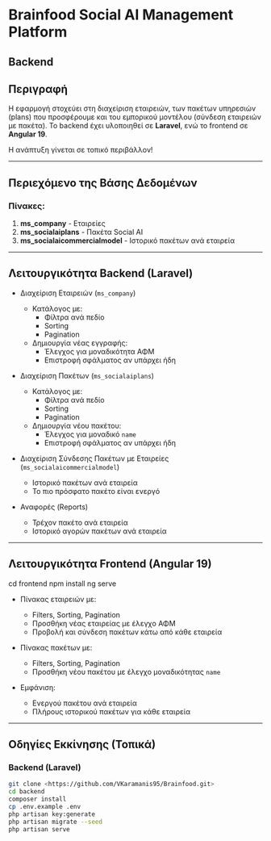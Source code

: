 # Brainfood Social AI Management Platform

## Backend


## Περιγραφή

Η εφαρμογή στοχεύει στη διαχείριση εταιρειών, των πακέτων υπηρεσιών (plans) που προσφέρουμε και του εμπορικού μοντέλου (σύνδεση εταιρειών με πακέτα). Το backend έχει υλοποιηθεί σε **Laravel**, ενώ το frontend σε **Angular 19**.

Η ανάπτυξη γίνεται σε τοπικό περιβάλλον!

---

## Περιεχόμενο της Βάσης Δεδομένων

### Πίνακες:

1. **ms_company** - Εταιρείες  
2. **ms_socialaiplans** - Πακέτα Social AI  
3. **ms_socialaicommercialmodel** - Ιστορικό πακέτων ανά εταιρεία

---

## Λειτουργικότητα Backend (Laravel)

- Διαχείριση Εταιρειών (`ms_company`)
  - Κατάλογος με:
    - Φίλτρα ανά πεδίο
    - Sorting
    - Pagination
  - Δημιουργία νέας εγγραφής:
    - Έλεγχος για μοναδικότητα ΑΦΜ
    - Επιστροφή σφάλματος αν υπάρχει ήδη

- Διαχείριση Πακέτων (`ms_socialaiplans`)
  - Κατάλογος με:
    - Φίλτρα ανά πεδίο
    - Sorting
    - Pagination
  - Δημιουργία νέου πακέτου:
    - Έλεγχος για μοναδικό `name`
    - Επιστροφή σφάλματος αν υπάρχει ήδη

- Διαχείριση Σύνδεσης Πακέτων με Εταιρείες (`ms_socialaicommercialmodel`)
  - Ιστορικό πακέτων ανά εταιρεία
  - Το πιο πρόσφατο πακέτο είναι ενεργό

- Αναφορές (Reports)
  - Τρέχον πακέτο ανά εταιρεία
  - Ιστορικό αγορών πακέτων ανά εταιρεία

---

## Λειτουργικότητα Frontend (Angular 19)

cd frontend
npm install
ng serve


- Πίνακας εταιρειών με:
  - Filters, Sorting, Pagination
  - Προσθήκη νέας εταιρείας με έλεγχο ΑΦΜ
  - Προβολή και σύνδεση πακέτων κάτω από κάθε εταιρεία

- Πίνακας πακέτων με:
  - Filters, Sorting, Pagination
  - Προσθήκη νέου πακέτου με έλεγχο μοναδικότητας `name`

- Εμφάνιση:
  - Ενεργού πακέτου ανά εταιρεία
  - Πλήρους ιστορικού πακέτων για κάθε εταιρεία

---

## Οδηγίες Εκκίνησης (Τοπικά)

### Backend (Laravel)

```bash
git clone <https://github.com/VKaramanis95/Brainfood.git>
cd backend
composer install
cp .env.example .env
php artisan key:generate
php artisan migrate --seed
php artisan serve



